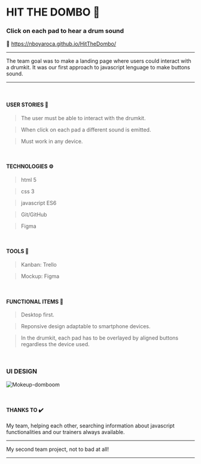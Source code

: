 # HIT THE DOMBO 🥁  
### Click on each pad to hear a drum sound

🔗 https://nboyaroca.github.io/HitTheDombo/


------------
The team goal was to make a landing page where users could interact with a drumkit.
It was our first approach to javascript lenguage to make buttons sound.

------------

&nbsp;

#### USER STORIES  📄

>The user must be able to interact with the drumkit.

>When click on each pad a different sound is emitted.

>Must work in any device.


&nbsp;

#### TECHNOLOGIES ⚙️
>html 5

>css 3

>javascript ES6

>Git/GitHub

>Figma

&nbsp;

#### TOOLS 🔧
>Kanban: Trello

>Mockup: Figma

&nbsp;

#### FUNCTIONAL ITEMS 🔘
>Desktop first.

>Reponsive design adaptable to smartphone devices.

>In the drumkit, each pad has to be overlayed by aligned buttons regardless the device used.

&nbsp;

### UI DESIGN

![Mokeup-domboom](https://user-images.githubusercontent.com/102729704/166316566-0d285b33-7144-4c6e-a6da-81d63f508049.jpeg)

&nbsp;

#### THANKS TO ✔️
My team, helping each other, searching information about javascript functionalities and our trainers always available.



------------
My second team project, not to bad at all!

------------